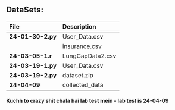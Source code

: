 ## DataSets:

| File              | Description      |
| :--------         | :--------------- |
| **24-01-30-2.py** | User_Data.csv    |
|                   | insurance.csv    |
| **24-03-05-1.r**  | LungCapData2.csv |
| **24-03-19-1.py** | User_Data.csv    |
| **24-03-19-2.py** | dataset.zip      |
| **24-04-09**      | collected_data   |

#### Kuchh to crazy shit chala hai lab test mein - lab test is 24-04-09